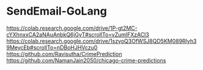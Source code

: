 # SendEmail-GoLang
https://colab.research.google.com/drive/1P-gt2MC-cYXhnxxCA2aNAuAnbkQ6jGyT#scrollTo=vZumlFXzACl3
https://colab.research.google.com/drive/1szyoQ3OfWSJ8QD5KM089Rlyh39MeycEb#scrollTo=nDBoHJHVczu0
https://github.com/Ravisutha/CrimePrediction
https://github.com/NamanJain2050/chicago-crime-predictions
